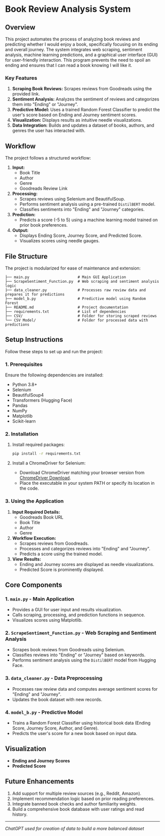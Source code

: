 # Book Review Analysis System

## Overview
This project automates the process of analyzing book reviews and predicting whether I would enjoy a book, specifically focusing on its ending and overall journey. The system integrates web scraping, sentiment analysis, machine learning predictions, and a graphical user interface (GUI) for user-friendly interaction. This program prevents the need to spoil an ending and ensures that I can read a book knowing I will like it.
### Key Features
1. **Scraping Book Reviews:** Scrapes reviews from Goodreads using the provided link.
2. **Sentiment Analysis:** Analyzes the sentiment of reviews and categorizes them into "Ending" or "Journey".
3. **Predictive Model:** Uses a trained Random Forest Classifier to predict the user's score based on Ending and Journey sentiment scores.
4. **Visualization:** Displays results as intuitive needle visualizations.
5. **Data Integration:** Builds and updates a dataset of books, authors, and genres the user has interacted with.

## Workflow
The project follows a structured workflow:
1. **Input:**
   - Book Title
   - Author
   - Genre
   - Goodreads Review Link
2. **Processing:**
   - Scrapes reviews using Selenium and BeautifulSoup.
   - Performs sentiment analysis using a pre-trained `DistilBERT` model.
   - Classifies sentiments into "Ending" and "Journey" categories.
3. **Prediction:**
   - Predicts a score (-5 to 5) using a machine learning model trained on prior book preferences.
4. **Output:**
   - Displays Ending Score, Journey Score, and Predicted Score.
   - Visualizes scores using needle gauges.

## File Structure
The project is modularized for ease of maintenance and extension:

```
├── main.py                      # Main GUI Application
├── ScrapeSentiment_Function.py  # Web scraping and sentiment analysis logic
├── data_cleaner.py              # Processes raw review data and prepares it for predictions
├── model_b.py                   # Predictive model using Random Forest
├── README.md                    # Project documentation
├── requirements.txt             # List of dependencies
├── CSV/                         # Folder for storing scraped reviews
└── CSV Model/                   # Folder for processed data with predictions
```

## Setup Instructions
Follow these steps to set up and run the project:

### 1. Prerequisites
Ensure the following dependencies are installed:
- Python 3.8+
- Selenium
- BeautifulSoup4
- Transformers (Hugging Face)
- Pandas
- NumPy
- Matplotlib
- Scikit-learn

### 2. Installation
1. Install required packages:
   ```bash
   pip install -r requirements.txt
   ```

2. Install a ChromeDriver for Selenium:
   - Download ChromeDriver matching your browser version from [ChromeDriver Download](https://chromedriver.chromium.org/downloads).
   - Place the executable in your system PATH or specify its location in the code.

### 3. Using the Application
1. **Input Required Details:**
   - Goodreads Book URL
   - Book Title
   - Author
   - Genre
2. **Workflow Execution:**
   - Scrapes reviews from Goodreads.
   - Processes and categorizes reviews into "Ending" and "Journey".
   - Predicts a score using the trained model.
3. **View Results:**
   - Ending and Journey scores are displayed as needle visualizations.
   - Predicted Score is prominently displayed.

## Core Components

### 1. `main.py` - Main Application
- Provides a GUI for user input and results visualization.
- Calls scraping, processing, and prediction functions in sequence.
- Visualizes scores using Matplotlib.

### 2. `ScrapeSentiment_Function.py` - Web Scraping and Sentiment Analysis
- Scrapes book reviews from Goodreads using Selenium.
- Classifies reviews into "Ending" or "Journey" based on keywords.
- Performs sentiment analysis using the `DistilBERT` model from Hugging Face.

### 3. `data_cleaner.py` - Data Preprocessing
- Processes raw review data and computes average sentiment scores for "Ending" and "Journey".
- Updates the book dataset with new records.

### 4. `model_b.py` - Predictive Model
- Trains a Random Forest Classifier using historical book data (Ending Score, Journey Score, Author, and Genre).
- Predicts the user's score for a new book based on input data.

## Visualization
- **Ending and Journey Scores**
- **Predicted Score**

## Future Enhancements
1. Add support for multiple review sources (e.g., Reddit, Amazon).
2. Implement recommendation logic based on prior reading preferences.
3. Integrate banned book checks and author familiarity weights.
4. Build a comprehensive book database with user ratings and read history.

---

*ChatGPT used for creation of data to build a more balanced dataset*
